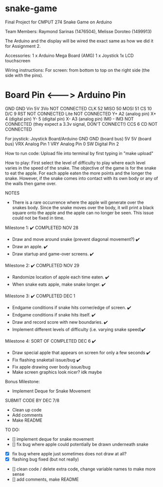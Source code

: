 # snake-game
Final Project for CMPUT 274
Snake Game on Arduino

Team Members: Raymond Sarinas (1476504), Melisse Doroteo (1499913)

The Arduino and the display will be wired the exact same as how we did it
for Assignment 2.

Accessories:
1 x Arduino Mega Board (AMG)
1 x Joystick
1x LCD touchscreen

Wiring instructions:
For screen: from bottom to top on the right side (the side with the pins).

Board Pin <---> Arduino Pin
===========================
GND             GND
Vin             5V
3Vo             NOT CONNECTED
CLK             52
MISO            50
MOSI            51
CS              10
D/C             9
RST             NOT CONNECTED
Lite            NOT CONNECTED
Y+              A2 (analog pin)
X+              4  (digital pin)
Y-              5  (digital pin)
X-              A3 (analog pin)
IM0 - IM3       NOT CONNECTED (they expect a 3.3v signal, DON'T CONNECT!)
CCS             6
CD              NOT CONNECTED

For joystick:
Joystick    Board/Arduino
GND        GND (board bus)
5V        5V (board bus)
VRX        Analog Pin 1
VRY        Analog Pin 0
SW        Digital Pin 2

How to run code:
Upload file into terminal by first typing in "make upload"

How to play:
First select the level of difficulty to play where each level varies in the speed of the snake. The objective of the game
is for the snake to eat the apple. For each apple eaten the more points and the longer the snake. However, if the snake comes into contact with its own body or any of the walls then game over.

NOTES
- There is a rare occurrence where the apple will generate over the snakes body. Since the snake moves over the body, it will
print a black square onto the apple and the apple can no longer be seen. This issue could not be fixed in time.


Milestone 1: ✔️ COMPLETED NOV 28
- Draw and move around snake (prevent diagonal movement?) ✔️
- Draw an apple. ✔️
- Draw startup and game-over screens. ✔️

Milestone 2: ✔️ COMPLETED NOV 29
- Randomize location of apple each time eaten. ✔️
- When snake eats apple, make snake longer. ✔️

Milestone 3: ✔️ COMPLETED DEC 1
- Endgame conditions if snake hits corner/edge of screen. ✔️
- Endgame conditions if snake hits itself. ✔️
- Draw and record score with new boundaries. ✔️
- Implement different levels of difficulty (i.e. varying snake speed)✔️

Milestone 4: SORT OF COMPLETED DEC 6 ✔️
- Draw special apple that appears on screen for only a few seconds ✔️
- Fix flashing snaketail issue/bug ✔️
- Fix apple drawing over body issue/bug
- Make screen graphics look nicer? idk maybe

Bonus Milestone:
- Implement Deque for Snake Movement

SUBMIT CODE BY DEC 7/8
- Clean up code
- Add comments
- Make README

TO DO:
- [] implement deque for snake movement
- [] fix bug where apple could potentially be drawn underneath snake
- [x] fix bug where apple just sometimes does not draw at all?
- [x] flashing bug fixed (but not really)
- [] clean code / delete extra code, change variable names to make more sense
- [] add comments, make README
